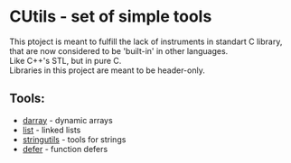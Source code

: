# CUtils - set of simple tools
This ptoject is meant to fulfill the lack of instruments in standart C library, that are now considered to be 'built-in' in other languages.  
Like C++'s STL, but in pure C.  
Libraries in this project are meant to be header-only.

## Tools:
- [darray](darray/) - dynamic arrays
- [list](list/) - linked lists
- [stringutils](stringutils/) - tools for strings
- [defer](defer/) - function defers